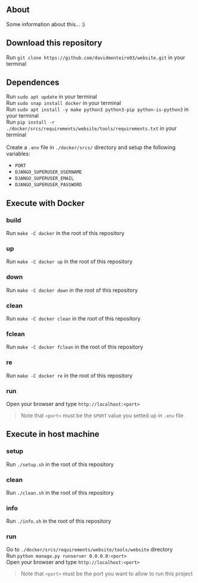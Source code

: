 ## About
<p>Some information about this... :)</p>

## Download this repository
Run `git clone https://github.com/davidmonteiro03/website.git` in your terminal

## Dependences
Run `sudo apt update` in your terminal<br>
Run `sudo snap install docker` in your terminal<br>
Run `sudo apt install -y make python3 python3-pip python-is-python3` in your terminal<br>
Run `pip install -r ./docker/srcs/requirements/website/tools/requirements.txt` in your terminal<br><br>
Create a `.env` file in `./docker/srcs/` directory and setup the following variables:
- `PORT`
- `DJANGO_SUPERUSER_USERNAME`
- `DJANGO_SUPERUSER_EMAIL`
- `DJANGO_SUPERUSER_PASSWORD`

## Execute with Docker
### build
Run `make -C docker` in the root of this repository
### up
Run `make -C docker up` in the root of this repository
### down
Run `make -C docker down` in the root of this repository
### clean
Run `make -C docker clean` in the root of this repository
### fclean
Run `make -C docker fclean` in the root of this repository
### re
Run `make -C docker re` in the root of this repository
### run
Open your browser and type `http://localhost:<port>`<br>
> Note that `<port>` must be the `$PORT` value you setted up in `.env` file

## Execute in host machine
### setup
Run `./setup.sh` in the root of this repository
### clean
Run `./clean.sh` in the root of this repository
### info
Run `./info.sh` in the root of this repository
### run
Go to `./docker/srcs/requirements/website/tools/website` directory<br>
Run `python manage.py runserver 0.0.0.0:<port>`<br>
Open your browser and type `http://localhost:<port>`<br>
> Note that `<port>` must be the port you want to allow to run this project
